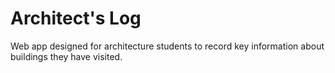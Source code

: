 # Architect's Log
Web app designed for architecture students to record key information about buildings they have visited.

